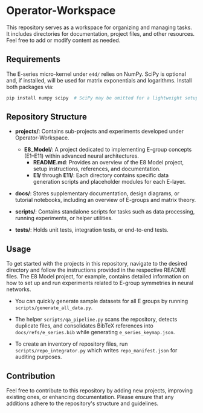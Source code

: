 # Operator-Workspace

This repository serves as a workspace for organizing and managing tasks. It includes directories for documentation, project files, and other resources. Feel free to add or modify content as needed.

## Requirements

The E-series micro-kernel under `e4d/` relies on NumPy. SciPy is optional and, if
installed, will be used for matrix exponentials and logarithms. Install both
packages via:

```bash
pip install numpy scipy  # SciPy may be omitted for a lightweight setup
```

## Repository Structure

- **projects/**: Contains sub-projects and experiments developed under Operator-Workspace.
  - **E8_Model/**: A project dedicated to implementing E-group concepts (E1–E11) within advanced neural architectures.
    - **README.md**: Provides an overview of the E8 Model project, setup instructions, references, and documentation.
    - **E1/** through **E11/**: Each directory contains specific data generation scripts and placeholder modules for each E-layer.

- **docs/**: Stores supplementary documentation, design diagrams, or tutorial notebooks, including an overview of E-groups and matrix theory.
- **scripts/**: Contains standalone scripts for tasks such as data processing, running experiments, or helper utilities.
- **tests/**: Holds unit tests, integration tests, or end-to-end tests.

## Usage

To get started with the projects in this repository, navigate to the desired directory and follow the instructions provided in the respective README files. The E8 Model project, for example, contains detailed information on how to set up and run experiments related to E-group symmetries in neural networks.
- You can quickly generate sample datasets for all E groups by running `scripts/generate_all_data.py`.

 - The helper `scripts/qa_pipeline.py` scans the repository, detects duplicate files, and consolidates BibTeX references into `docs/refs/e_series.bib` while generating `e_series_keymap.json`.

- To create an inventory of repository files, run `scripts/repo_integrator.py` which
  writes `repo_manifest.json` for auditing purposes.


## Contribution

Feel free to contribute to this repository by adding new projects, improving existing ones, or enhancing documentation. Please ensure that any additions adhere to the repository's structure and guidelines.
